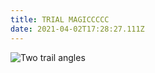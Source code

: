 ```yaml
---
title: TRIAL MAGICCCCC
date: 2021-04-02T17:28:27.111Z
---
```

![Two trail angles ](/images/e0d10756-179b-4b14-ac1f-8ccd96ba6d35.jpeg "Two trail angles ")